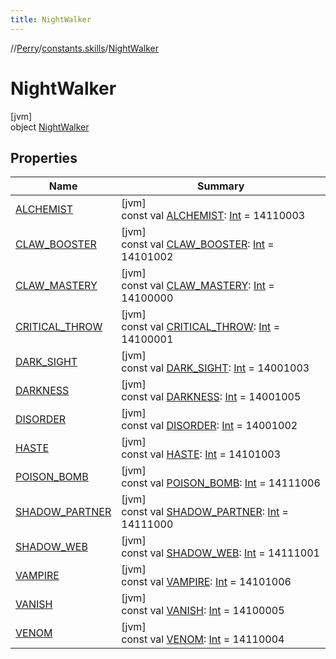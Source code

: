 ```yaml
---
title: NightWalker
---
```

//[Perry](../../../index.html)/[constants.skills](../index.html)/[NightWalker](index.html)



# NightWalker



[jvm]\
object [NightWalker](index.html)



## Properties


| Name | Summary |
|---|---|
| [ALCHEMIST](-a-l-c-h-e-m-i-s-t.html) | [jvm]<br>const val [ALCHEMIST](-a-l-c-h-e-m-i-s-t.html): [Int](https://kotlinlang.org/api/latest/jvm/stdlib/kotlin/-int/index.html) = 14110003 |
| [CLAW_BOOSTER](-c-l-a-w_-b-o-o-s-t-e-r.html) | [jvm]<br>const val [CLAW_BOOSTER](-c-l-a-w_-b-o-o-s-t-e-r.html): [Int](https://kotlinlang.org/api/latest/jvm/stdlib/kotlin/-int/index.html) = 14101002 |
| [CLAW_MASTERY](-c-l-a-w_-m-a-s-t-e-r-y.html) | [jvm]<br>const val [CLAW_MASTERY](-c-l-a-w_-m-a-s-t-e-r-y.html): [Int](https://kotlinlang.org/api/latest/jvm/stdlib/kotlin/-int/index.html) = 14100000 |
| [CRITICAL_THROW](-c-r-i-t-i-c-a-l_-t-h-r-o-w.html) | [jvm]<br>const val [CRITICAL_THROW](-c-r-i-t-i-c-a-l_-t-h-r-o-w.html): [Int](https://kotlinlang.org/api/latest/jvm/stdlib/kotlin/-int/index.html) = 14100001 |
| [DARK_SIGHT](-d-a-r-k_-s-i-g-h-t.html) | [jvm]<br>const val [DARK_SIGHT](-d-a-r-k_-s-i-g-h-t.html): [Int](https://kotlinlang.org/api/latest/jvm/stdlib/kotlin/-int/index.html) = 14001003 |
| [DARKNESS](-d-a-r-k-n-e-s-s.html) | [jvm]<br>const val [DARKNESS](-d-a-r-k-n-e-s-s.html): [Int](https://kotlinlang.org/api/latest/jvm/stdlib/kotlin/-int/index.html) = 14001005 |
| [DISORDER](-d-i-s-o-r-d-e-r.html) | [jvm]<br>const val [DISORDER](-d-i-s-o-r-d-e-r.html): [Int](https://kotlinlang.org/api/latest/jvm/stdlib/kotlin/-int/index.html) = 14001002 |
| [HASTE](-h-a-s-t-e.html) | [jvm]<br>const val [HASTE](-h-a-s-t-e.html): [Int](https://kotlinlang.org/api/latest/jvm/stdlib/kotlin/-int/index.html) = 14101003 |
| [POISON_BOMB](-p-o-i-s-o-n_-b-o-m-b.html) | [jvm]<br>const val [POISON_BOMB](-p-o-i-s-o-n_-b-o-m-b.html): [Int](https://kotlinlang.org/api/latest/jvm/stdlib/kotlin/-int/index.html) = 14111006 |
| [SHADOW_PARTNER](-s-h-a-d-o-w_-p-a-r-t-n-e-r.html) | [jvm]<br>const val [SHADOW_PARTNER](-s-h-a-d-o-w_-p-a-r-t-n-e-r.html): [Int](https://kotlinlang.org/api/latest/jvm/stdlib/kotlin/-int/index.html) = 14111000 |
| [SHADOW_WEB](-s-h-a-d-o-w_-w-e-b.html) | [jvm]<br>const val [SHADOW_WEB](-s-h-a-d-o-w_-w-e-b.html): [Int](https://kotlinlang.org/api/latest/jvm/stdlib/kotlin/-int/index.html) = 14111001 |
| [VAMPIRE](-v-a-m-p-i-r-e.html) | [jvm]<br>const val [VAMPIRE](-v-a-m-p-i-r-e.html): [Int](https://kotlinlang.org/api/latest/jvm/stdlib/kotlin/-int/index.html) = 14101006 |
| [VANISH](-v-a-n-i-s-h.html) | [jvm]<br>const val [VANISH](-v-a-n-i-s-h.html): [Int](https://kotlinlang.org/api/latest/jvm/stdlib/kotlin/-int/index.html) = 14100005 |
| [VENOM](-v-e-n-o-m.html) | [jvm]<br>const val [VENOM](-v-e-n-o-m.html): [Int](https://kotlinlang.org/api/latest/jvm/stdlib/kotlin/-int/index.html) = 14110004 |

